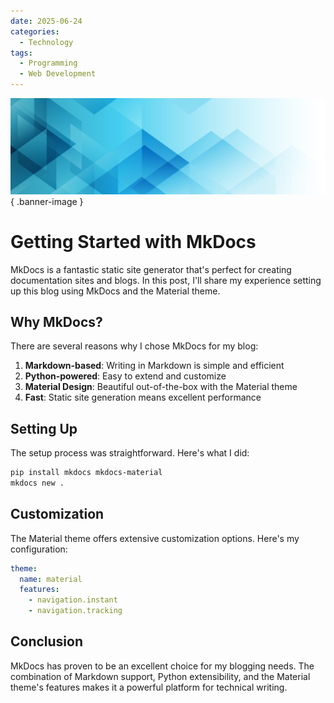 ```yaml
---
date: 2025-06-24
categories:
  - Technology
tags:
  - Programming
  - Web Development
---
```


![Banner Image](../../assets/images/banners/polygonal19.jpg){ .banner-image }

# Getting Started with MkDocs

MkDocs is a fantastic static site generator that's perfect for creating documentation sites and blogs. In this post, I'll share my experience setting up this blog using MkDocs and the Material theme.

<!-- more -->

## Why MkDocs?

There are several reasons why I chose MkDocs for my blog:

1. **Markdown-based**: Writing in Markdown is simple and efficient
2. **Python-powered**: Easy to extend and customize
3. **Material Design**: Beautiful out-of-the-box with the Material theme
4. **Fast**: Static site generation means excellent performance

## Setting Up

The setup process was straightforward. Here's what I did:

```bash
pip install mkdocs mkdocs-material
mkdocs new .
```

## Customization

The Material theme offers extensive customization options. Here's my configuration:

```yaml
theme:
  name: material
  features:
    - navigation.instant
    - navigation.tracking
```

## Conclusion

MkDocs has proven to be an excellent choice for my blogging needs. The combination of Markdown support, Python extensibility, and the Material theme's features makes it a powerful platform for technical writing.

